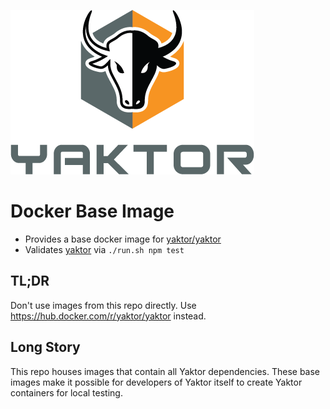 [![yaktor image](yaktor.png)](http://yaktor.io)


# Docker Base Image

* Provides a base docker image for [yaktor/yaktor](https://hub.docker.com/r/yaktor/yaktor)
* Validates [yaktor](https://github.com/SciSpike/yaktor) via `./run.sh npm test` 

## TL;DR

Don't use images from this repo directly.
Use https://hub.docker.com/r/yaktor/yaktor instead.

## Long Story

This repo houses images that contain all Yaktor dependencies.  These base
images make it possible for developers of Yaktor itself to create Yaktor
containers for local testing.
